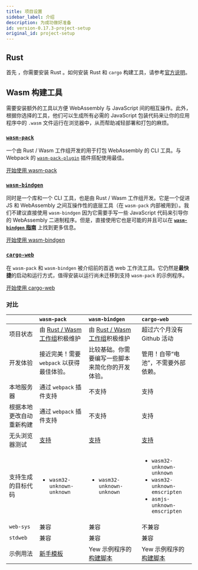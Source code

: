 ```yaml
---
title: 项目设置
sidebar_label: 介绍
description: 为成功做好准备
id: version-0.17.3-project-setup
original_id: project-setup
---
```


## Rust

首先 ，你需要安装 Rust 。如何安装 Rust 和 `cargo` 构建工具，请参考[官方说明](https://www.rust-lang.org/tools/install)。

## **Wasm 构建工具**

需要安装额外的工具以方便 WebAssembly 与 JavaScript 间的相互操作。此外，根据你选择的工具，他们可以生成所有必需的 JavaScript 包装代码来让你的应用程序中的 `.wasm` 文件运行在浏览器中，从而帮助减轻部署和打包的麻烦。

### [**`wasm-pack`**](https://rustwasm.github.io/docs/wasm-pack/)

一个由 Rust / Wasm 工作组开发的用于打包 WebAssembly 的 CLI 工具。与 Webpack 的 [`wasm-pack-plugin`](https://github.com/wasm-tool/wasm-pack-plugin) 插件搭配使用最佳。

[开始使用 wasm-pack](project-setup/using-wasm-pack.md)

### [**`wasm-bindgen`**](https://rustwasm.github.io/docs/wasm-bindgen/)

同时是一个库和一个 CLI 工具，也是由 Rust / Wasm 工作组开发。它是一个促进 JS 和 WebAssembly 之间互操作性的底层工具（在 `wasm-pack` 内部被用到）。我们不建议直接使用 `wasm-bindgen` 因为它需要手写一些 JavaScript 代码来引导你的 WebAssembly 二进制程序。但是，直接使用它也是可能的并且可以在 <a href="https://rustwasm.github.io/docs/wasm-bindgen/" data-md-type="link"><strong data-md-type="double_emphasis">`wasm-bindgen` 指南</strong></a> 上找到更多信息。

[开始使用 wasm-bindgen](project-setup/using-wasm-bindgen.md)

### [**`cargo-web`**](https://github.com/koute/cargo-web)

在 `wasm-pack` 和 `wasm-bindgen` 被介绍前的首选 web 工作流工具。它仍然是**最快捷**的启动和运行方式，值得安装以运行尚未迁移到支持 `wasm-pack` 的示例程序。

[开始使用 cargo-web](project-setup/using-cargo-web.md)

### 对比

<table>
  <thead>
    <tr>
      <th style="text-align:left"></th>
      <th style="text-align:left">
<code>wasm-pack</code>
      </th>
      <th style="text-align:left">
<code>wasm-bindgen</code>
      </th>
      <th style="text-align:left">
<code>cargo-web</code>
      </th>
    </tr>
  </thead>
  <tbody>
    <tr>
      <td style="text-align:left">项目状态</td>
      <td style="text-align:left">由 <a href="https://rustwasm.github.io/">Rust / Wasm 工作组</a>积极维护</td>
      <td style="text-align:left">由 <a href="https://rustwasm.github.io/">Rust / Wasm 工作组</a>积极维护</td>
      <td style="text-align:left">超过六个月没有 Github 活动</td>
    </tr>
    <tr>
      <td style="text-align:left">开发体验</td>
      <td style="text-align:left">接近完美！需要 <code>webpack</code> 以获得最佳体验。</td>
      <td style="text-align:left">比较基础。你需要编写一些脚本来简化你的开发体验。</td>
        <td style="text-align:left">管用！自带“电池”，不需要外部依赖。</td>
    </tr>
    <tr>
      <td style="text-align:left">本地服务器</td>
      <td style="text-align:left">通过 <code>webpack</code> 插件支持</td>
      <td style="text-align:left">不支持</td>
      <td style="text-align:left">支持</td>
    </tr>
    <tr>
      <td style="text-align:left">根据本地更改自动重新构建</td>
      <td style="text-align:left">通过 <code>webpack</code> 插件支持</td>
      <td style="text-align:left">不支持</td>
      <td style="text-align:left">支持</td>
    </tr>
    <tr>
      <td style="text-align:left">无头浏览器测试</td>
      <td style="text-align:left">
<a href="https://rustwasm.github.io/docs/wasm-pack/commands/test.html">支持</a>       </td>
      <td style="text-align:left">
<a href="https://rustwasm.github.io/docs/wasm-bindgen/wasm-bindgen-test/index.html">支持</a>       </td>
      <td style="text-align:left">
<a href="https://github.com/koute/cargo-web#features">支持</a>       </td>
    </tr>
    <tr>
      <td style="text-align:left">支持生成的目标代码</td>
      <td style="text-align:left">
        <ul>
          <li>
<code>wasm32-unknown-unknown</code>
          </li>
        </ul>
      </td>
      <td style="text-align:left">
        <ul>
          <li>
<code>wasm32-unknown-unknown</code>
          </li>
        </ul>
      </td>
      <td style="text-align:left">
        <ul>
          <li>
<code>wasm32-unknown-unknown</code>
          </li>
          <li>
<code>wasm32-unknown-emscripten</code>
          </li>
          <li>
<code>asmjs-unknown-emscripten</code>
          </li>
        </ul>
      </td>
    </tr>
    <tr>
      <td style="text-align:left">
<code>web-sys</code>
      </td>
      <td style="text-align:left">兼容</td>
      <td style="text-align:left">兼容</td>
      <td style="text-align:left">不兼容</td>
    </tr>
    <tr>
      <td style="text-align:left">
<code>stdweb</code>
      </td>
      <td style="text-align:left">兼容</td>
      <td style="text-align:left">兼容</td>
      <td style="text-align:left">兼容</td>
    </tr>
    <tr>
      <td style="text-align:left">示例用法</td>
      <td style="text-align:left">
<a href="https://github.com/yewstack/yew-wasm-pack-minimal">新手模板</a>       </td>
      <td style="text-align:left">Yew 示例程序的<a href="https://github.com/yewstack/yew/blob/master/examples/build_all.sh">构建脚本</a>       </td>
      <td style="text-align:left">Yew 示例程序的<a href="https://github.com/yewstack/yew/blob/master/examples/build_all.sh">构建脚本</a>       </td>
    </tr>
  </tbody>
</table>
